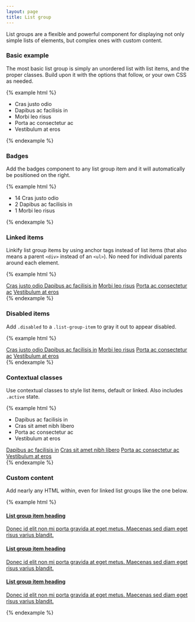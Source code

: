```yaml
---
layout: page
title: List group
---
```


List groups are a flexible and powerful component for displaying not only simple lists of elements, but complex ones with custom content.

<h3 id="list-group-basic">Basic example</h3>
<p>The most basic list group is simply an unordered list with list items, and the proper classes. Build upon it with the options that follow, or your own CSS as needed.</p>

{% example html %}
<ul class="list-group">
  <li class="list-group-item">Cras justo odio</li>
  <li class="list-group-item">Dapibus ac facilisis in</li>
  <li class="list-group-item">Morbi leo risus</li>
  <li class="list-group-item">Porta ac consectetur ac</li>
  <li class="list-group-item">Vestibulum at eros</li>
</ul>
{% endexample %}

### Badges

Add the badges component to any list group item and it will automatically be positioned on the right.

{% example html %}
<ul class="list-group">
  <li class="list-group-item">
    <span class="badge">14</span>
    Cras justo odio
  </li>
  <li class="list-group-item">
    <span class="badge">2</span>
    Dapibus ac facilisis in
  </li>
  <li class="list-group-item">
    <span class="badge">1</span>
    Morbi leo risus
  </li>
</ul>
{% endexample %}

### Linked items

Linkify list group items by using anchor tags instead of list items (that also means a parent `<div>` instead of an `<ul>`). No need for individual parents around each element.

{% example html %}
<div class="list-group">
  <a href="#" class="list-group-item active">
    Cras justo odio
  </a>
  <a href="#" class="list-group-item">Dapibus ac facilisis in</a>
  <a href="#" class="list-group-item">Morbi leo risus</a>
  <a href="#" class="list-group-item">Porta ac consectetur ac</a>
  <a href="#" class="list-group-item">Vestibulum at eros</a>
</div>
{% endexample %}

### Disabled items

Add `.disabled` to a `.list-group-item` to gray it out to appear disabled.

{% example html %}
<div class="list-group">
  <a href="#" class="list-group-item disabled">
    Cras justo odio
  </a>
  <a href="#" class="list-group-item">Dapibus ac facilisis in</a>
  <a href="#" class="list-group-item">Morbi leo risus</a>
  <a href="#" class="list-group-item">Porta ac consectetur ac</a>
  <a href="#" class="list-group-item">Vestibulum at eros</a>
</div>
{% endexample %}

### Contextual classes

Use contextual classes to style list items, default or linked. Also includes `.active` state.

{% example html %}
<ul class="list-group">
  <li class="list-group-item list-group-item-success">Dapibus ac facilisis in</li>
  <li class="list-group-item list-group-item-info">Cras sit amet nibh libero</li>
  <li class="list-group-item list-group-item-warning">Porta ac consectetur ac</li>
  <li class="list-group-item list-group-item-danger">Vestibulum at eros</li>
</ul>
<div class="list-group">
  <a href="#" class="list-group-item list-group-item-success">Dapibus ac facilisis in</a>
  <a href="#" class="list-group-item list-group-item-info">Cras sit amet nibh libero</a>
  <a href="#" class="list-group-item list-group-item-warning">Porta ac consectetur ac</a>
  <a href="#" class="list-group-item list-group-item-danger">Vestibulum at eros</a>
</div>
{% endexample %}

### Custom content

Add nearly any HTML within, even for linked list groups like the one below.

{% example html %}
<div class="list-group">
  <a href="#" class="list-group-item active">
    <h4 class="list-group-item-heading">List group item heading</h4>
    <p class="list-group-item-text">Donec id elit non mi porta gravida at eget metus. Maecenas sed diam eget risus varius blandit.</p>
  </a>
  <a href="#" class="list-group-item">
    <h4 class="list-group-item-heading">List group item heading</h4>
    <p class="list-group-item-text">Donec id elit non mi porta gravida at eget metus. Maecenas sed diam eget risus varius blandit.</p>
  </a>
  <a href="#" class="list-group-item">
    <h4 class="list-group-item-heading">List group item heading</h4>
    <p class="list-group-item-text">Donec id elit non mi porta gravida at eget metus. Maecenas sed diam eget risus varius blandit.</p>
  </a>
</div>
</div>
{% endexample %}
